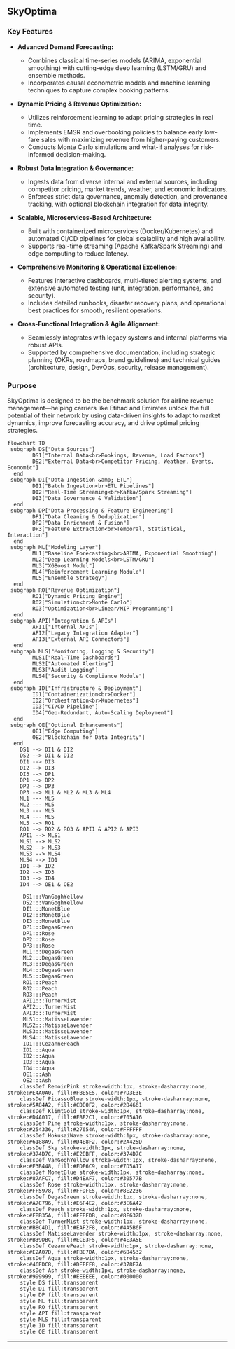 ## SkyOptima

### Key Features

- **Advanced Demand Forecasting:**  
  - Combines classical time-series models (ARIMA, exponential smoothing) with cutting-edge deep learning (LSTM/GRU) and ensemble methods.
  - Incorporates causal econometric models and machine learning techniques to capture complex booking patterns.

- **Dynamic Pricing & Revenue Optimization:**  
  - Utilizes reinforcement learning to adapt pricing strategies in real time.
  - Implements EMSR and overbooking policies to balance early low-fare sales with maximizing revenue from higher-paying customers.
  - Conducts Monte Carlo simulations and what-if analyses for risk-informed decision-making.

- **Robust Data Integration & Governance:**  
  - Ingests data from diverse internal and external sources, including competitor pricing, market trends, weather, and economic indicators.
  - Enforces strict data governance, anomaly detection, and provenance tracking, with optional blockchain integration for data integrity.

- **Scalable, Microservices-Based Architecture:**  
  - Built with containerized microservices (Docker/Kubernetes) and automated CI/CD pipelines for global scalability and high availability.
  - Supports real-time streaming (Apache Kafka/Spark Streaming) and edge computing to reduce latency.

- **Comprehensive Monitoring & Operational Excellence:**  
  - Features interactive dashboards, multi-tiered alerting systems, and extensive automated testing (unit, integration, performance, and security).
  - Includes detailed runbooks, disaster recovery plans, and operational best practices for smooth, resilient operations.

- **Cross-Functional Integration & Agile Alignment:**  
  - Seamlessly integrates with legacy systems and internal platforms via robust APIs.
  - Supported by comprehensive documentation, including strategic planning (OKRs, roadmaps, brand guidelines) and technical guides (architecture, design, DevOps, security, release management).

### Purpose

SkyOptima is designed to be the benchmark solution for airline revenue management—helping carriers like Etihad and Emirates unlock the full potential of their network by using data-driven insights to adapt to market dynamics, improve forecasting accuracy, and drive optimal pricing strategies.

```mermaid
flowchart TD
 subgraph DS["Data Sources"]
        DS1["Internal Data<br>Bookings, Revenue, Load Factors"]
        DS2["External Data<br>Competitor Pricing, Weather, Events, Economic"]
  end
 subgraph DI["Data Ingestion &amp; ETL"]
        DI1["Batch Ingestion<br>ETL Pipelines"]
        DI2["Real-Time Streaming<br>Kafka/Spark Streaming"]
        DI3["Data Governance & Validation"]
  end
 subgraph DP["Data Processing & Feature Engineering"]
        DP1["Data Cleaning & Deduplication"]
        DP2["Data Enrichment & Fusion"]
        DP3["Feature Extraction<br>Temporal, Statistical, Interaction"]
  end
 subgraph ML["Modeling Layer"]
        ML1["Baseline Forecasting<br>ARIMA, Exponential Smoothing"]
        ML2["Deep Learning Models<br>LSTM/GRU"]
        ML3["XGBoost Model"]
        ML4["Reinforcement Learning Module"]
        ML5["Ensemble Strategy"]
  end
 subgraph RO["Revenue Optimization"]
        RO1["Dynamic Pricing Engine"]
        RO2["Simulation<br>Monte Carlo"]
        RO3["Optimization<br>Linear/MIP Programming"]
  end
 subgraph API["Integration & APIs"]
        API1["Internal APIs"]
        API2["Legacy Integration Adapter"]
        API3["External API Connectors"]
  end
 subgraph MLS["Monitoring, Logging & Security"]
        MLS1["Real-Time Dashboards"]
        MLS2["Automated Alerting"]
        MLS3["Audit Logging"]
        MLS4["Security & Compliance Module"]
  end
 subgraph ID["Infrastructure & Deployment"]
        ID1["Containerization<br>Docker"]
        ID2["Orchestration<br>Kubernetes"]
        ID3["CI/CD Pipeline"]
        ID4["Geo-Redundant, Auto-Scaling Deployment"]
  end
 subgraph OE["Optional Enhancements"]
        OE1["Edge Computing"]
        OE2["Blockchain for Data Integrity"]
  end
    DS1 --> DI1 & DI2
    DS2 --> DI1 & DI2
    DI1 --> DI3
    DI2 --> DI3
    DI3 --> DP1
    DP1 --> DP2
    DP2 --> DP3
    DP3 --> ML1 & ML2 & ML3 & ML4
    ML1 --- ML5
    ML2 --- ML5
    ML3 --- ML5
    ML4 --- ML5
    ML5 --> RO1
    RO1 --> RO2 & RO3 & API1 & API2 & API3
    API1 --> MLS1
    MLS1 --> MLS2
    MLS2 --> MLS3
    MLS3 --> MLS4
    MLS4 --> ID1
    ID1 --> ID2
    ID2 --> ID3
    ID3 --> ID4
    ID4 --> OE1 & OE2

     DS1:::VanGoghYellow
     DS2:::VanGoghYellow
     DI1:::MonetBlue
     DI2:::MonetBlue
     DI3:::MonetBlue
     DP1:::DegasGreen
     DP1:::Rose
     DP2:::Rose
     DP3:::Rose
     ML1:::DegasGreen
     ML2:::DegasGreen
     ML3:::DegasGreen
     ML4:::DegasGreen
     ML5:::DegasGreen
     RO1:::Peach
     RO2:::Peach
     RO3:::Peach
     API1:::TurnerMist
     API2:::TurnerMist
     API3:::TurnerMist
     MLS1:::MatisseLavender
     MLS2:::MatisseLavender
     MLS3:::MatisseLavender
     MLS4:::MatisseLavender
     ID1:::CezannePeach
     ID1:::Aqua
     ID2:::Aqua
     ID3:::Aqua
     ID4:::Aqua
     OE1:::Ash
     OE2:::Ash
    classDef RenoirPink stroke-width:1px, stroke-dasharray:none, stroke:#E4A0A0, fill:#FBE5E5, color:#7D3E3E  
    classDef PicassoBlue stroke-width:1px, stroke-dasharray:none, stroke:#5A84A2, fill:#CDE0F2, color:#2D4661  
    classDef KlimtGold stroke-width:1px, stroke-dasharray:none, stroke:#D4A017, fill:#FBF2C1, color:#705A16
    classDef Pine stroke-width:1px, stroke-dasharray:none, stroke:#254336, fill:#27654A, color:#FFFFFF
    classDef HokusaiWave stroke-width:1px, stroke-dasharray:none, stroke:#6188A9, fill:#D4E8F2, color:#2A425D
    classDef Sky stroke-width:1px, stroke-dasharray:none, stroke:#374D7C, fill:#E2EBFF, color:#374D7C
    classDef VanGoghYellow stroke-width:1px, stroke-dasharray:none, stroke:#E3B448, fill:#FDF6C9, color:#7D5A17
    classDef MonetBlue stroke-width:1px, stroke-dasharray:none, stroke:#87AFC7, fill:#D4EAF7, color:#30577B
    classDef Rose stroke-width:1px, stroke-dasharray:none, stroke:#FF5978, fill:#FFDFE5, color:#8E2236
    classDef DegasGreen stroke-width:1px, stroke-dasharray:none, stroke:#A7C796, fill:#E6F4E2, color:#3E6A42
    classDef Peach stroke-width:1px, stroke-dasharray:none, stroke:#FBB35A, fill:#FFEFDB, color:#8F632D
    classDef TurnerMist stroke-width:1px, stroke-dasharray:none, stroke:#B8C4D1, fill:#EAF2F8, color:#4A5B6F
    classDef MatisseLavender stroke-width:1px, stroke-dasharray:none, stroke:#B39DBC, fill:#ECE3F5, color:#4E3A5E
    classDef CezannePeach stroke-width:1px, stroke-dasharray:none, stroke:#E2A07D, fill:#FBE7DA, color:#6D4532
    classDef Aqua stroke-width:1px, stroke-dasharray:none, stroke:#46EDC8, fill:#DEFFF8, color:#378E7A
    classDef Ash stroke-width:1px, stroke-dasharray:none, stroke:#999999, fill:#EEEEEE, color:#000000
    style DS fill:transparent
    style DI fill:transparent
    style DP fill:transparent
    style ML fill:transparent
    style RO fill:transparent
    style API fill:transparent
    style MLS fill:transparent
    style ID fill:transparent
    style OE fill:transparent
```
---

